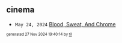 ## cinema


* <code>May 24, 2024</code> [Blood, Sweat, And Chrome](2024-05-24T16-08-06-blod,-sweat,-and-chrome.md)

<sup><sub>generated 27 Nov 2024 19:40:14 by <a href='https://github.com/senorprogrammer/til'>til</a></sub></sup>
